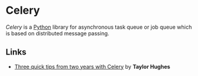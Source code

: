 # Celery

<dfn>Celery</dfn> is a [Python](README.md) library for asynchronous task queue or job queue which is based on distributed message passing.

## Links

*   [Three quick tips from two years with Celery](https://medium.com/@taylorhughes/three-quick-tips-from-two-years-with-celery-c05ff9d7f9eb) by **Taylor Hughes**
